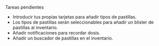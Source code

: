Tareas pendientes

- Introducir tus propias tarjetas para añadir tipos de pastillas.
- Los tipos de pastillas serán seleccionables para añadir un blister de pastillas al inventario.
- Añadir notificaciones para recordar dosis.
- Añadir un buscador de pastillas en el inventario.